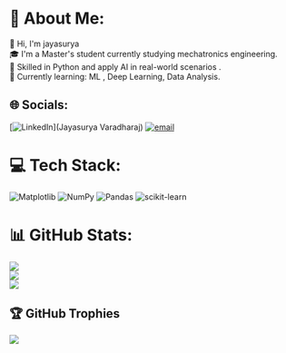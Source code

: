 # 💫 About Me:
👋 Hi, I'm  jayasurya<br>🎓 I'm a Master's student currently studying mechatronics engineering.  <br>🐍 Skilled in Python and apply AI in real-world scenarios .<br>🌱 Currently learning: ML , Deep Learning, Data Analysis. <br>


## 🌐 Socials:
[![LinkedIn](https://img.shields.io/badge/LinkedIn-%230077B5.svg?logo=linkedin&logoColor=white)](Jayasurya Varadharaj) [![email](https://img.shields.io/badge/Email-D14836?logo=gmail&logoColor=white)](mailto:jayasuryavaradharaj@gmail.com) 

# 💻 Tech Stack:
![Matplotlib](https://img.shields.io/badge/Matplotlib-%23ffffff.svg?style=for-the-badge&logo=Matplotlib&logoColor=black) ![NumPy](https://img.shields.io/badge/numpy-%23013243.svg?style=for-the-badge&logo=numpy&logoColor=white) ![Pandas](https://img.shields.io/badge/pandas-%23150458.svg?style=for-the-badge&logo=pandas&logoColor=white) ![scikit-learn](https://img.shields.io/badge/scikit--learn-%23F7931E.svg?style=for-the-badge&logo=scikit-learn&logoColor=white)
# 📊 GitHub Stats:
![](https://github-readme-stats.vercel.app/api?username=jayasurya1903&theme=highcontrast&hide_border=false&include_all_commits=false&count_private=false)<br/>
![](https://nirzak-streak-stats.vercel.app/?user=jayasurya1903&theme=highcontrast&hide_border=false)<br/>
![](https://github-readme-stats.vercel.app/api/top-langs/?username=jayasurya1903&theme=highcontrast&hide_border=false&include_all_commits=false&count_private=false&layout=compact)

## 🏆 GitHub Trophies
![](https://github-profile-trophy.vercel.app/?username=jayasurya1903&theme=radical&no-frame=false&no-bg=true&margin-w=4)

<!-- Proudly created with GPRM ( https://gprm.itsvg.in ) -->
